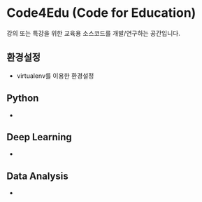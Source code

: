 # Code4Edu (Code for Education)
강의 또는 특강을 위한 교육용 소스코드를 개발/연구하는 공간입니다.

## 환경설정
* virtualenv를 이용한 환경설정

## Python
* 

## Deep Learning
* 

## Data Analysis
* 
